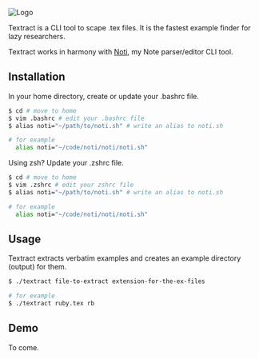 
![Logo](https://github.com/MikaelJG/noti/blob/master/assets/.png)

Textract is a CLI tool to scape .tex files. It is the fastest example finder for lazy researchers.

Textract works in harmony with [Noti](https://github.com/noti), my Note parser/editor CLI tool.

## Installation

In your home directory, create or update your .bashrc file.
```bash
$ cd # move to home
$ vim .bashrc # edit your .bashrc file
$ alias noti="~/path/to/noti.sh" # write an alias to noti.sh

# for example
  alias noti="~/code/noti/noti/noti.sh"
```
Using zsh? Update your .zshrc file.
```bash
$ cd # move to home
$ vim .zshrc # edit your zshrc file 
$ alias noti="~/path/to/noti.sh" # write an alias to noti.sh

# for example
  alias noti="~/code/noti/noti/noti.sh"
```
## Usage 

Textract extracts verbatim examples and creates an example directory (output) for them.
```bash
$ ./textract file-to-extract extension-for-the-ex-files

# for example
$ ./textract ruby.tex rb
```
## Demo

To come.

